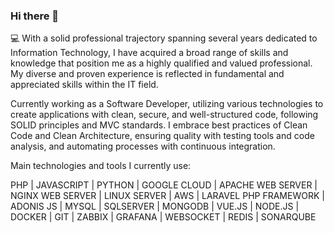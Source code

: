 ### Hi there 👋

:computer: With a solid professional trajectory spanning several years dedicated to Information Technology, I have acquired a broad range of skills and knowledge that position me as a highly qualified and valued professional. My diverse and proven experience is reflected in fundamental and appreciated skills within the IT field.

Currently working as a Software Developer, utilizing various technologies to create applications with clean, secure, and well-structured code, following SOLID principles and MVC standards. I embrace best practices of Clean Code and Clean Architecture, ensuring quality with testing tools and code analysis, and automating processes with continuous integration.

Main technologies and tools I currently use:

PHP | JAVASCRIPT | PYTHON | GOOGLE CLOUD | APACHE WEB SERVER | NGINX WEB SERVER | LINUX SERVER | AWS | LARAVEL PHP FRAMEWORK | ADONIS JS | MYSQL | SQLSERVER | MONGODB | VUE.JS | NODE.JS | DOCKER | GIT | ZABBIX | GRAFANA | WEBSOCKET | REDIS | SONARQUBE


<!--
**sbrunocamara/sbrunocamara** is a ✨ _special_ ✨ repository because its `README.md` (this file) appears on your GitHub profile.

Here are some ideas to get you started:

- 🔭 I’m currently working on ...
- 🌱 I’m currently learning ...
- 👯 I’m looking to collaborate on ...
- 🤔 I’m looking for help with ...
- 💬 Ask me about ...
- 📫 How to reach me: ...
- 😄 Pronouns: ...
- ⚡ Fun fact: ...
-->
